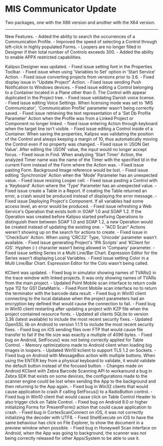 # MIS Communicator Update

Two packages, one with the X86 version and another with the X64 version.

**************************************************************************

New Features.
	- Added the ability to search the occurrences of a Communication Profile.
	- Improved the speed of selecting a Control through left-click in highly populated Forms.
	- Loopers are no longer filled in Designer if their total number of Controls exceeds 300.
	- Added the ability to enable APPX restricted capabilities.

Kalipso Designer was updated.
	- Fixed issue setting font in the Properties Toolbar.
	- Fixed issue when using 'Variables to Set' option in 'Start Service' Action.
	- Fixed issue converting projects from versions prior to 3.6.
	- Fixed display issue in "Update Project" Action.
	- Fixed issue sending Push Notification to Windows devices.
	- Fixed issue editing a Control belonging to a Container located in a Plane other than 0. The Control with appear duplicated in the Project tree.
	- Fixed issue validating Danish voice license.
	- Fixed issue editing Voice Settings. When licensing mode was set to 'MIS Communicator', 'Communication Profile' parameter wasn't being correctly saved.
	- Fixed issue retrieving the text representation of a 'Set Db Profile Parameter' Action when the Profile was from a Linked Project or Component no longer linked.
	- fixed issue entering Action through keyboard when the target line isn't visible.
	- Fixed issue editing a Control inside of a Container. When saving the properties, Kalipso was validating the position of the Control and always keeping a margin of 10, thus automatically moving the Control even if no property was changed.
	- Fixed issue in 'JSON Get Value'. After editing the 'JSON' value, the input would no longer accept focus.
	- Fixed issue in Find. When analyzing 'Start Timer' Action, the analyzed Timer name was the name of the Timer with the specified Id in the current Form instead of the Form where the Action was.
	- Fixed issue pasting Form. Background Image reference would be lost.
	- Fixed issue editing 'Synchronize' Action when the 'Mode' Parameter has an unexpected value.
	- Fixed issue resizing Looper cell.
	- Fixed issue pasting a Control with a 'Keyboard' Action where the 'Type' Parameter has an unexpected value.
	- Fixed issue create a Table in a Report. If creating the Table returned an error, a crash would be produced instead of displaying the error message.
	- Fixed issue Deploying Project's Component. If all variables had some access level, an error would be produced.
	- Fixed issue refreshing a Web Service's Operation that exists both in SOAP 1.0 and SOAP 1.2. If the Operation was created before Kalipso started prefixing Operations to distinguish them between SOAP 1.0 and SOAP 1.2, a new Operation would be created instead of updating the existing one.
	- "ACD Scan" Actions weren't showing up on the search for actions to create.
	- Fixed issue in 'CheckSum' Action. When using 'CRC32' Type, 'Unicode' parameter wasn't available.
	- Fixed issue generating Project's 'IPA Scripts' and 'KClient for iOS'. Hyphen (-) character wasn't being allowed in 'Company' parameter.
	- Fixed issue setting Series in a Multi Line/Bar Chart. Expression Editor for the Series wasn't displaying Local Variables.
	- Fixed issue setting Color in a Multi Line/Bar Chart. Expression Editor for the Colo wasn't being called.
	
KClient was updated.
	- Fixed bug in simulator showing names of TVARs() in the trace window with linked projects. It was only showing names of TVARs from the main project.
	- Updated Point Mobile scan interface to return code type 112 for GS1 DataMatrix.
	- Fixed Point Mobile scan interface no to return the terminator with the barcode data result.
	- Fixed bug in Win10 client connecting to the local database when the project parameters had an encryption key defined that would cause the connection to fail.
	- Fixed bug in Win10 client restarting after updating a project with KZP file when the project contained resource fonts.
	- Updated all clients SQLite to version 3.36 (latest available) to include the most recent security fixes.
	- Updated OpenSSL lib on Android to version 1.1.1l  to include the most recent security fixes.
	- Fixed bug on iOS sending files over FTP that would cause file transfer to fail if the file size was exactly a multiple of 4096 bytes.
	- Fixed bug on Android, SetFocus() was not being correctly applied for Table Control.
	- Memory optimizations made to Android client when loading big images in loopers.
	- Updated Win10 kclient to support TLS 1.2 on Sockets.
	- Fixed bug on Android with MessageBox action with multiple buttons. When using the ENTER key from a physical keyboard to validate, it would validate the default button instead of the focused button.
	- Changes made on Android KClient with Zebra Barcode Scanning API to workaround a bug in Zebra SDK that exists on some devices, the configurations made to the scanner engine could be lost when sending the App to the background and then returning to the App again.
	- Fixed bug in Win32 clients that would cause application to crash if calling SetFocus() to a RadioButton control.
	- Fixed bug in Win10 client that would cause click on Table Control Header to also trigger click on Table Control.
	- Fixed bug on Android 8.0 or higher initializing Forms for PresentForm() action that could cause application to crash.
	- Fixed bug in CortexScanConnect on iOS, it was not correctly initializing the decoder with UTF8.
	- Fixed ShellExecute on iOS to have the same behaviour has click on File Explorer, to show the document in a preview window when possible.
	- Fixed bug in Honeywell Scan interface on Android, when the App was going to background, the scanner was not being correctly released for other Apps/System to be able to use it.